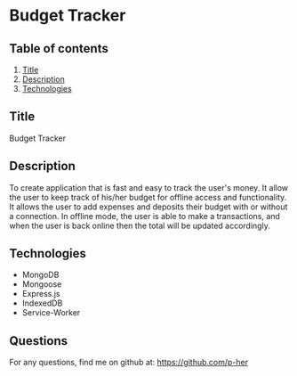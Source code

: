 # Budget Tracker

## Table of contents
1. [Title](#title)
2. [Description](#description)
3. [Technologies](#technologies)
## Title
Budget Tracker

## Description
To create application that is fast and easy to track the user's money. It allow the user to keep track of his/her budget for offline access and functionality.  It allows the user to add expenses and deposits their budget with or without a connection. In offline mode, the user is able to make a transactions, and when the user is back online then the total will be updated accordingly.

## Technologies
- MongoDB
- Mongoose
- Express.js
- IndexedDB
- Service-Worker

## Questions
For any questions, find me on github at: https://github.com/p-her

